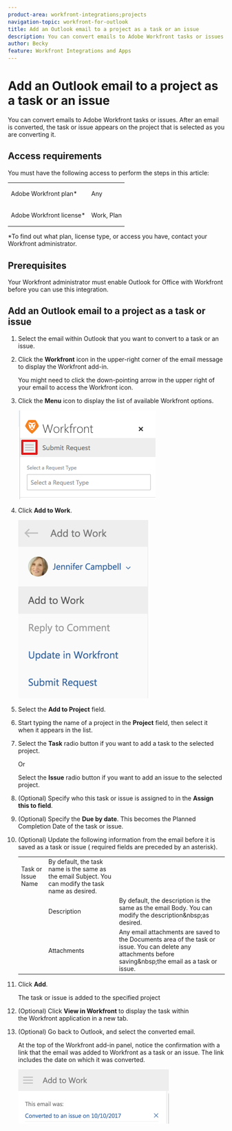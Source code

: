 ```yaml
---
product-area: workfront-integrations;projects
navigation-topic: workfront-for-outlook
title: Add an Outlook email to a project as a task or an issue
description: You can convert emails to Adobe Workfront tasks or issues. After an email is converted, the task or issue appears on the project that is selected as you are converting it.
author: Becky
feature: Workfront Integrations and Apps
---
```


# Add an Outlook email to a project as a task or an issue

You can convert emails to Adobe Workfront tasks or issues. After an email is converted, the task or issue appears on the project that is selected as you are converting it.&nbsp;

## Access requirements

You must have the following access to perform the steps in this article:

<table style="table-layout:auto"> 
 <col> 
 <col> 
 <tbody> 
  <tr> 
   <td role="rowheader">Adobe Workfront plan*</td> 
   <td> <p>Any</p> </td> 
  </tr> 
  <tr> 
   <td role="rowheader">Adobe Workfront license*</td> 
   <td> <p>Work, Plan</p> </td> 
  </tr> 
 </tbody> 
</table>

&#42;To find out what plan, license type, or access you have, contact your Workfront administrator.

## Prerequisites

Your Workfront administrator must enable Outlook for Office with Workfront before you can use this integration.

## Add an Outlook email to a project as a task or issue

1. Select the email within Outlook that you want to convert to a task or an issue.
1. Click the&nbsp;**Workfront**&nbsp;icon in the upper-right corner of the email message to display the Workfront add-in.

   You might need to click the down-pointing arrow in the upper right of your email to access the Workfront icon.

1. Click the **Menu** icon to display the list of available Workfront options.

   ![o365_addin_menu_icon.png](assets/o365-addin-menu-icon.png)

1. Click **Add to Work**.

   ![outlook___add_to_work.png](assets/outlook---add-to-work-302x413.png)

1. Select the **Add to Project** field.
1. Start typing the name of a project in the **Project** field, then select it when it appears in the list.&nbsp;
1. Select the **Task** radio button if you want to add a task to the selected project.

   Or

   Select the **Issue** radio button if you want to add an issue to the selected project.

1. (Optional) Specify who this task or issue is assigned to in the **Assign this to field**.&nbsp;
1. (Optional) Specify the **Due by date**. This becomes the Planned Completion Date of the task or issue.
1. (Optional) Update the following information from the email before it is saved as a task or issue ( required fields are preceded by an asterisk).

    <table style="table-layout:auto">
      <tr>
        <td>Task or Issue Name</td>
        <td>By default, the task name is the same as the email Subject. You can modify the task name as desired.</td>
        <td></td>
      </tr>
      <tr>
        <td></td>
        <td>Description</td>
        <td>By default, the description is the same as the email Body. You can modify the description&amp;nbsp;as desired.</td>
      </tr>
      <tr>
        <td></td>
        <td>Attachments</td>
        <td>Any email attachments are saved to the Documents area of the task or issue. You can delete any attachments before saving&amp;nbsp;the email as a task or issue.</td>
      </tr>
   </table>

1. Click **Add**.

   The task or issue is added to the specified project

1. (Optional) Click **View in Workfront**&nbsp;to display the task within the&nbsp;Workfront application in a new tab.  

1. (Optional) Go back to Outlook, and select the converted email.

   At the top of the Workfront add-in panel, notice the confirmation with a link that the email was added to Workfront as a task or an issue. The link includes the date on which it was converted.

   ![outlook_this_email_was_added_as_an_issue.png](assets/outlook-this-email-was-added-as-an-issue-350x126.png)


